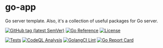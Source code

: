 # go-app

Go server template. Also, it's a collection of useful packages for Go server.

[![GitHub tag (latest SemVer)](https://img.shields.io/github/tag/dmitrymomot/go-app)](https://github.com/dmitrymomot/go-app)
[![Go Reference](https://pkg.go.dev/badge/github.com/dmitrymomot/go-app.svg)](https://pkg.go.dev/github.com/dmitrymomot/go-app)
[![License](https://img.shields.io/github/license/dmitrymomot/go-app)](https://github.com/dmitrymomot/go-app/blob/main/LICENSE)


[![Tests](https://github.com/dmitrymomot/go-app/actions/workflows/tests.yml/badge.svg)](https://github.com/dmitrymomot/go-app/actions/workflows/tests.yml)
[![CodeQL Analysis](https://github.com/dmitrymomot/go-app/actions/workflows/codeql-analysis.yml/badge.svg)](https://github.com/dmitrymomot/go-app/actions/workflows/codeql-analysis.yml)
[![GolangCI Lint](https://github.com/dmitrymomot/go-app/actions/workflows/golangci-lint.yml/badge.svg)](https://github.com/dmitrymomot/go-app/actions/workflows/golangci-lint.yml)
[![Go Report Card](https://goreportcard.com/badge/github.com/dmitrymomot/go-app)](https://goreportcard.com/report/github.com/dmitrymomot/go-app)
